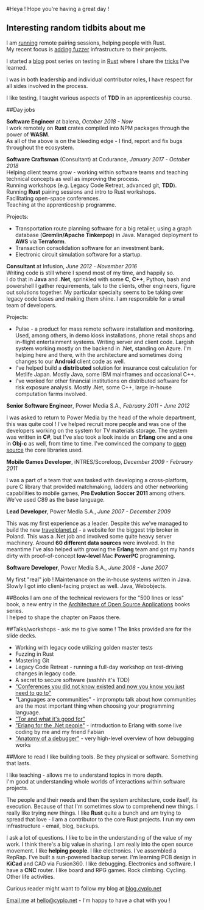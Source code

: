#Heya !
Hope you're having a great day !  


## Interesting random tidbits about me

I am [running](https://blog.cyplo.net/posts/2018/05/pair-with-me-on-rust.html) remote pairing sessions, helping people with Rust.  
My recent focus is [adding fuzzer](https://twitter.com/cyplo/status/1094606119421521922) infrastructure to their projects.  

I started a [blog](https://blog.cyplo.net/) post series on testing in [Rust](https://blog.cyplo.net/categories/rust.html) where I share the [tricks](https://blog.cyplo.net/posts/2018/09/rust-testing-tricks.html) I've learned.  

I was in both leadership and individual contributor roles, I have respect for all sides involved in the process.

I like testing, I taught various aspects of **TDD** in an apprenticeship course.  

##Day jobs

**Software Engineer** at balena, *October 2018 - Now*  
I work remotely on **Rust** crates compiled into NPM packages through the power of **WASM**.  
As all of the above is on the bleeding edge - I find, report and fix bugs throughout the ecosystem.


**Software Craftsman** (Consultant) at Codurance, *January 2017 - October 2018*  
Helping client teams grow - working within software teams and teaching technical concepts as well as improving the process.    
Running workshops (e.g. Legacy Code Retreat, advanced git, **TDD**).  
Running **Rust** pairing sessions and intro to Rust workshops.  
Facilitating open-space conferences.  
Teaching at the apprenticeship programme.  

Projects:

* Transportation route planning software for a big retailer, using a graph database (**Gremlin/Apache Tinkerpop**) in Java. Managed deployment to **AWS** via **Terraform**.
* Transaction consolidation software for an investment bank.
* Electronic circuit simulation software for a startup.
  
**Consultant** at Infusion, *June 2012 - November 2016*  
Writing code is still where I spend most of my time, and happily so.  
I do that in **Java** and **.Net**, sprinkled with some **C**, **C++**, Python, bash and powershell I gather requirements, talk to the clients, other engineers, figure out solutions together. My particular specialty seems to be taking over legacy code bases and making them shine. I am responsible for a small team of developers.

Projects:  

* Pulse - a product for mass remote software installation and monitoring. Used, among others, in demo kiosk installations, phone retail shops and in-flight entertainment systems. Writing server and client code. Largish system working mostly on the backend in .Net, standing on Azure. I'm helping here and there, with the architecture and sometimes doing changes to our **Android** client code as well.
* I've helped build a **distributed** solution for insurance cost calculation for Metlife Japan. Mostly Java, some IBM mainframes and occasional C++.
* I've worked for other financial institutions on distributed software for risk exposure analysis. Mostly .Net, some C++, large in-house computation farms involved.  

**Senior Software Engineer**, Power Media S.A., *February 2011 - June 2012*

I was asked to return to Power Media by the head of the whole department, this was quite cool ! I've helped recruit more people and was one of the developers working on the system for TV materials storage. The system was written in **C#**, but I've also took a look inside an **Erlang** one and a one in **Obj-c** as well, from time to time. I've convinced the company to [open source](https://github.com/powermedia/PowerMedia.Common) the core libraries used.  

  
**Mobile Games Developer**, iNTRES/Scoreloop, *December 2009 - February 2011*  

I was a part of a team that was tasked with developing a cross-platform, pure C library that provided matchmaking, ladders and other networking capabilities to mobile games, **Pro Evolution Soccer 2011** among others. We've used C89 as the base language.

**Lead Developer**, Power Media S.A., *June 2007 - December 2009*

This was my first experience as a leader. Despite this we've managed to build the new [travelplanet.pl](http://www.travelplanet.pl/) - a website for the biggest trip broker in Poland. This was a .Net job and involved some quite heavy server machinery. Around **60 different data sources** were involved. In the meantime I've also helped with growing the **Erlang** team and got my hands dirty with proof-of-concept **low-level** Mac **PowerPC** programming. 

**Software Developer**, Power Media S.A., *June 2006 - June 2007*

My first "real" job ! Maintenance on the in-house systems written in Java. Slowly I got into client-facing project as well. Java, Webobjects.

##Books
I am one of the technical reviewers for the "500 lines or less" book, a new entry in the [Architecture of Open Source Applications](http://aosabook.org/en/index.html) books series.  
I helped to shape the chapter on Paxos there.

##Talks/workshops - ask me to give some !
The links provided are for the slide decks.   

* Working with legacy code utilizing golden master tests
* Fuzzing in Rust
* Mastering Git
* Legacy Code Retreat - running a full-day workshop on test-driving changes in legacy code.
* A secret to secure software (ssshhh it's TDD)
* ["Conferences you did not know existed and now you know you just need to go to"](https://blog.cyplo.net/posts/2016/03/13/conferences.html) 
* "Languages are communities" - impromptu talk about how communities are the most important thing when choosing your programming language.
* ["Tor and what it's good for"](https://github.com/cyplo/talks/tree/master/tor_for_beginners)
* ["Erlang for the .Net people"](https://github.com/erlang-wroclaw/erlang_tech_night) - introduction to Erlang with some live coding by me and my friend Fabian
* ["Anatomy of a debugger"](https://prezi.com/hzvnsznfkgwj/anatomy-of-the-debugger/)  - very high-level overview of how debugging works

##More to read
I like building tools. Be they physical or software. Something that lasts.  

I like teaching - allows me to understand topics in more depth.  
I'm good at understanding whole worlds of interactions within software projects.  

The people and their needs and then the system architecture, code itself, its execution. Because of that I'm sometimes slow to comprehend new things. I really like trying new things. I like **Rust** quite a bunch and am trying to spread that love - I am a contributor to the core Rust projects. I run my own infrastructure - email, blog, backups.

I ask a lot of questions. I like to be in the understanding of the value of my work. I think there's a big value in sharing. I am really into the open source movement. I like **helping people**. I like electronics. I've assembled a RepRap. I've built a sun-powered backup server. I'm learning PCB design in **KiCad** and CAD via Fusion360. I like debugging. Electronics and software. I have a **CNC** router. I like board and RPG games. Rock climbing. Cycling. Other life activities.


Curious reader might want to follow my blog at [blog.cyplo.net](https://blog.cyplo.net/)

[Email me](mailto:hello@cyplo.net) at hello@cyplo.net - I'm happy to have a chat with you !

